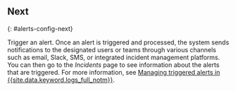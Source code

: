 ## Next
{: #alerts-config-next}

Trigger an alert. Once an alert is triggered and processed, the system sends notifications to the designated users or teams through various channels such as email, Slack, SMS, or integrated incident management platforms. You can then go to the *Incidents* page to see information about the alerts that are triggered. For more information, see [Managing triggered alerts in {{site.data.keyword.logs_full_notm}}](/docs/cloud-logs?topic=cloud-logs-incidents).
